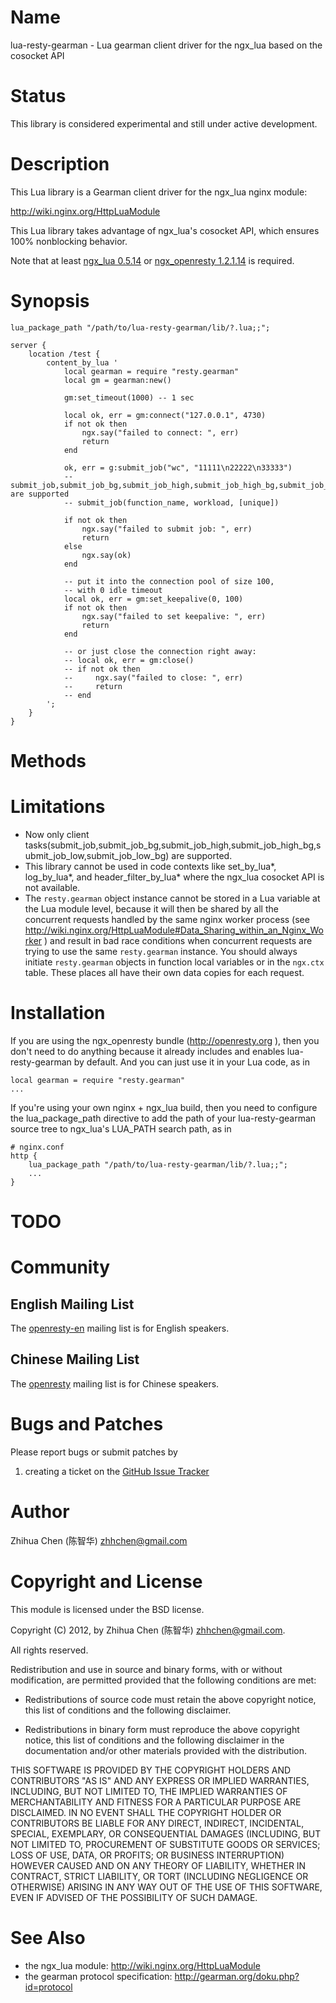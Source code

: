 Name
====

lua-resty-gearman - Lua gearman client driver for the ngx_lua based on the cosocket API 

Status
======

This library is considered experimental and still under active development.

Description
===========

This Lua library is a Gearman client driver for the ngx_lua nginx module:

http://wiki.nginx.org/HttpLuaModule

This Lua library takes advantage of ngx_lua's cosocket API, which ensures
100% nonblocking behavior.

Note that at least [ngx_lua 0.5.14](https://github.com/chaoslawful/lua-nginx-module/tags) or [ngx_openresty 1.2.1.14](http://openresty.org/#Download) is required.

Synopsis
========

    lua_package_path "/path/to/lua-resty-gearman/lib/?.lua;;";

    server {
        location /test {
            content_by_lua '
                local gearman = require "resty.gearman"
                local gm = gearman:new()

                gm:set_timeout(1000) -- 1 sec

                local ok, err = gm:connect("127.0.0.1", 4730)
                if not ok then
                    ngx.say("failed to connect: ", err)
                    return
                end

                ok, err = g:submit_job("wc", "11111\n22222\n33333")  
                -- submit_job,submit_job_bg,submit_job_high,submit_job_high_bg,submit_job_low,submit_job_low_bg are supported
                -- submit_job(function_name, workload, [unique])
                
                if not ok then
                    ngx.say("failed to submit job: ", err)
                    return
                else
                    ngx.say(ok)                
                end

                -- put it into the connection pool of size 100,
                -- with 0 idle timeout
                local ok, err = gm:set_keepalive(0, 100)
                if not ok then
                    ngx.say("failed to set keepalive: ", err)
                    return
                end

                -- or just close the connection right away:
                -- local ok, err = gm:close()
                -- if not ok then
                --     ngx.say("failed to close: ", err)
                --     return
                -- end
            ';
        }
    }


Methods
===========


Limitations
===========

* Now only client tasks(submit_job,submit_job_bg,submit_job_high,submit_job_high_bg,submit_job_low,submit_job_low_bg)
are supported.
* This library cannot be used in code contexts like set_by_lua*, log_by_lua*, and
header_filter_by_lua* where the ngx_lua cosocket API is not available.
* The `resty.gearman` object instance cannot be stored in a Lua variable at the Lua module level,
because it will then be shared by all the concurrent requests handled by the same nginx
 worker process (see
http://wiki.nginx.org/HttpLuaModule#Data_Sharing_within_an_Nginx_Worker ) and
result in bad race conditions when concurrent requests are trying to use the same `resty.gearman` instance.
You should always initiate `resty.gearman` objects in function local
variables or in the `ngx.ctx` table. These places all have their own data copies for
each request.

Installation
============

If you are using the ngx_openresty bundle (http://openresty.org ), then
you don't need to do anything because it already includes and enables
lua-resty-gearman by default. And you can just use it in your Lua code,
as in

    local gearman = require "resty.gearman"
    ...

If you're using your own nginx + ngx_lua build, then you need to configure
the lua_package_path directive to add the path of your lua-resty-gearman source
tree to ngx_lua's LUA_PATH search path, as in

    # nginx.conf
    http {
        lua_package_path "/path/to/lua-resty-gearman/lib/?.lua;;";
        ...
    }

TODO
====

Community
=========

English Mailing List
--------------------

The [openresty-en](https://groups.google.com/group/openresty-en) mailing list is for English speakers.

Chinese Mailing List
--------------------

The [openresty](https://groups.google.com/group/openresty) mailing list is for Chinese speakers.

Bugs and Patches
================

Please report bugs or submit patches by

1. creating a ticket on the [GitHub Issue Tracker](http://github.com/zhhchen/lua-resty-gearman/issues)

Author
======

Zhihua Chen (陈智华) <zhhchen@gmail.com>

Copyright and License
=====================

This module is licensed under the BSD license.

Copyright (C) 2012, by Zhihua Chen (陈智华) <zhhchen@gmail.com>.

All rights reserved.

Redistribution and use in source and binary forms, with or without modification, are permitted provided that the following conditions are met:

* Redistributions of source code must retain the above copyright notice, this list of conditions and the following disclaimer.

* Redistributions in binary form must reproduce the above copyright notice, this list of conditions and the following disclaimer in the documentation and/or other materials provided with the distribution.

THIS SOFTWARE IS PROVIDED BY THE COPYRIGHT HOLDERS AND CONTRIBUTORS "AS IS" AND ANY EXPRESS OR IMPLIED WARRANTIES, INCLUDING, BUT NOT LIMITED TO, THE IMPLIED WARRANTIES OF MERCHANTABILITY AND FITNESS FOR A PARTICULAR PURPOSE ARE DISCLAIMED. IN NO EVENT SHALL THE COPYRIGHT HOLDER OR CONTRIBUTORS BE LIABLE FOR ANY DIRECT, INDIRECT, INCIDENTAL, SPECIAL, EXEMPLARY, OR CONSEQUENTIAL DAMAGES (INCLUDING, BUT NOT LIMITED TO, PROCUREMENT OF SUBSTITUTE GOODS OR SERVICES; LOSS OF USE, DATA, OR PROFITS; OR BUSINESS INTERRUPTION) HOWEVER CAUSED AND ON ANY THEORY OF LIABILITY, WHETHER IN CONTRACT, STRICT LIABILITY, OR TORT (INCLUDING NEGLIGENCE OR OTHERWISE) ARISING IN ANY WAY OUT OF THE USE OF THIS SOFTWARE, EVEN IF ADVISED OF THE POSSIBILITY OF SUCH DAMAGE.

See Also
========
* the ngx_lua module: http://wiki.nginx.org/HttpLuaModule
* the gearman protocol specification: http://gearman.org/doku.php?id=protocol

